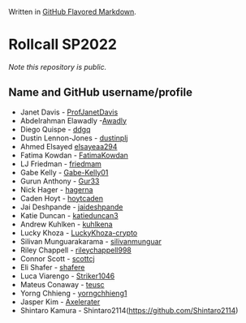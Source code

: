 Written in [GitHub Flavored Markdown](https://help.github.com/articles/github-flavored-markdown).

Rollcall SP2022
===============

_Note this repository is public._

Name and GitHub username/profile
--------------------------------
* Janet Davis - [ProfJanetDavis](https://github.com/ProfJanetDavis)
* Abdelrahman Elawadly -[Awadly](https://github.com/Awadly)
* Diego Quispe - [ddgq](https://github.com/ddgq)
* Dustin Lennon-Jones - [dustinplj](https://github.com/dustinplj)
* Ahmed Elsayed [elsayeaa294](https://github.com/elsayeaa294)
* Fatima Kowdan - [FatimaKowdan](https://github.com/FatimaKowdan)
* LJ Friedman - [friedmam](https://github.com/friedmam)
* Gabe Kelly - [Gabe-Kelly01](https://github.com/Gabe-Kelly01)
* Gurun Anthony - [Gur33](https://github.com/Gur33) 
* Nick Hager - [hagerna](https://github.com/hagerna)
* Caden Hoyt - [hoytcaden](https://github.com/hoytcaden)
* Jai Deshpande - [jaideshpande](https://github.com/jaideshpande)
* Katie Duncan - [katieduncan3](https://github.com/katieduncan3)
* Andrew Kuhlken - [kuhlkena](https://github.com/kuhlkena)
* Lucky Khoza - [LuckyKhoza-crypto](https://github.com/LuckyKhoza-crypto)
* Silivan Munguarakarama - [silivanmunguar](https://github.com/silivanmunguar)
* Riley Chappell  - [rileychappell998](https://github.com/rileychappell998)
* Connor Scott - [scottcj](https://github.com/scottcj)
* Eli Shafer - [shafere](https://github.com/shafere)
* Luca Viarengo - [Striker1046](https://github.com/Striker1046)
* Mateus Conaway - [teusc](https://github.com/teusc)
* Yorng Chhieng - [yorngchhieng1](https://github.com/yorngchhieng1)
* Jasper Kim - [Axelerater](https://github.com/Axelerater)
* Shintaro Kamura - Shintaro2114(https://github.com/Shintaro2114)
